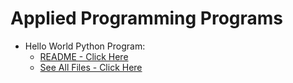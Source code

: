 # Applied Programming Programs
* Hello World Python Program: 
    * [README - Click Here](PythonHelloWorld/README.md)
    * [See All Files - Click Here](PythonHelloWorld)
